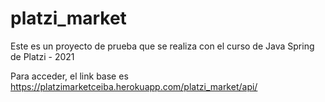 # platzi_market
Este es un proyecto de prueba que se realiza con el curso de Java Spring de Platzi - 2021

Para acceder, el link base es https://platzimarketceiba.herokuapp.com/platzi_market/api/
